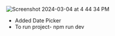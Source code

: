 ![Screenshot 2024-03-04 at 4 44 34 PM](https://github.com/shivamkawde18/refine_marble/assets/94107107/e288d6c4-d8cb-4a0e-9c22-b07b5dc830be)


- Added Date Picker
- To run project-  npm run dev
